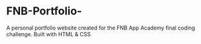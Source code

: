 # FNB-Portfolio-
A personal portfolio website created for the FNB App Academy final coding challenge. Built with HTML &amp; CSS 
